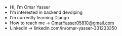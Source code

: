 - Hi, I’m Omar Yasser
- I’m interested in backend devolping
- I’m currently learning Django
- How to reach me -> OmarYasser05810@gmail.com
- LinkedIn -> linkedin.com/in/omar-yasser-331233350
